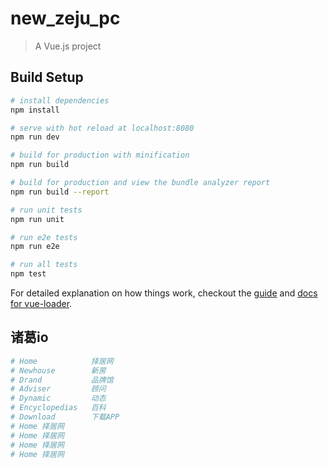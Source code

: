 # new_zeju_pc

> A Vue.js project

## Build Setup

``` bash
# install dependencies
npm install

# serve with hot reload at localhost:8080
npm run dev

# build for production with minification
npm run build

# build for production and view the bundle analyzer report
npm run build --report

# run unit tests
npm run unit

# run e2e tests
npm run e2e

# run all tests
npm test
```

For detailed explanation on how things work, checkout the [guide](http://vuejs-templates.github.io/webpack/) and [docs for vue-loader](http://vuejs.github.io/vue-loader).

## 诸葛io
``` bash
# Home            择居网
# Newhouse        新房
# Drand           品牌馆
# Adviser         顾问
# Dynamic         动态
# Encyclopedias   百科
# Download        下载APP
# Home 择居网
# Home 择居网
# Home 择居网
# Home 择居网



```
